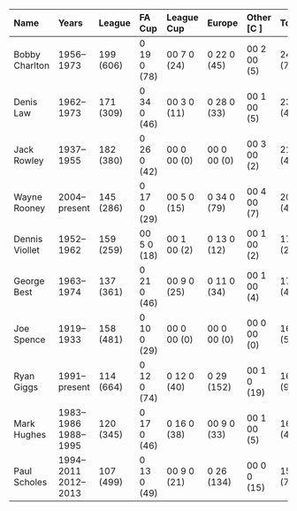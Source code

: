 | Name           | Years               | League    | FA Cup      | League Cup   | Europe      | Other [C ]   | Total     |
|:---------------|:--------------------|:----------|:------------|:-------------|:------------|:-------------|:----------|
| Bobby Charlton | 1956–1973           | 199 (606) | 0 19 0 (78) | 00 7 0 (24)  | 0 22 0 (45) | 00 2 00 (5)  | 249 (758) |
| Denis Law      | 1962–1973           | 171 (309) | 0 34 0 (46) | 00 3 0 (11)  | 0 28 0 (33) | 00 1 00 (5)  | 237 (404) |
| Jack Rowley    | 1937–1955           | 182 (380) | 0 26 0 (42) | 00 0 00 (0)  | 00 0 00 (0) | 00 3 00 (2)  | 211 (424) |
| Wayne Rooney   | 2004–present        | 145 (286) | 0 17 0 (29) | 00 5 0 (15)  | 0 34 0 (79) | 00 4 00 (7)  | 205 (416) |
| Dennis Viollet | 1952–1962           | 159 (259) | 00 5 0 (18) | 00 1 00 (2)  | 0 13 0 (12) | 00 1 00 (2)  | 179 (293) |
| George Best    | 1963–1974           | 137 (361) | 0 21 0 (46) | 00 9 0 (25)  | 0 11 0 (34) | 00 1 00 (4)  | 179 (470) |
| Joe Spence     | 1919–1933           | 158 (481) | 0 10 0 (29) | 00 0 00 (0)  | 00 0 00 (0) | 00 0 00 (0)  | 168 (510) |
| Ryan Giggs     | 1991–present        | 114 (664) | 0 12 0 (74) | 0 12 0 (40)  | 0 29 (152)  | 00 1 0 (19)  | 168 (949) |
| Mark Hughes    | 1983–1986 1988–1995 | 120 (345) | 0 17 0 (46) | 0 16 0 (38)  | 00 9 0 (33) | 00 1 00 (5)  | 163 (467) |
| Paul Scholes   | 1994–2011 2012–2013 | 107 (499) | 0 13 0 (49) | 00 9 0 (21)  | 0 26 (134)  | 00 0 0 (15)  | 155 (718) |